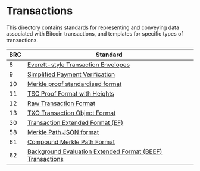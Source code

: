# Transactions

This directory contains standards for representing and conveying data associated with Bitcoin transactions, and templates for specific types of transactions.

BRC | Standard
-----|------------------
8    | [Everett-style Transaction Envelopes](./0008.md)
9    | [Simplified Payment Verification](./0009.md)
10   | [Merkle proof standardised format](./0010.md)
11   | [TSC Proof Format with Heights](./0011.md)
12   | [Raw Transaction Format](./0012.md)
13   | [TXO Transaction Object Format](./0013.md)
30   | [Transaction Extended Format (EF)](./0030.md)
58   | [Merkle Path JSON format](./0058.md)
61   | [Compound Merkle Path Format](./transactions/0061.md)
62   | [Background Evaluation Extended Format (BEEF) Transactions](./transactions/0062.md)
